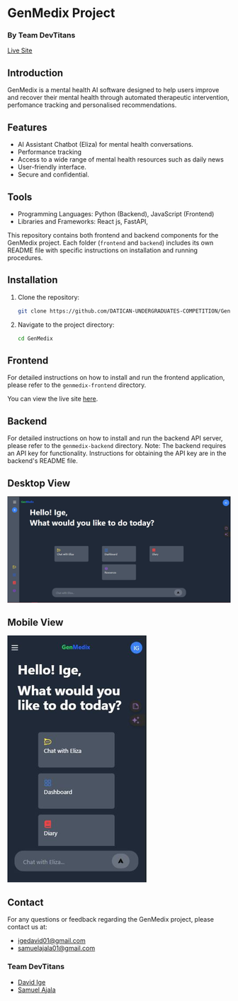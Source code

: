 # GenMedix Project

### By Team DevTitans
[Live Site](https://genmedix.vercel.app)


## Introduction
GenMedix is a mental health AI software designed to help users improve and recover their mental health through automated therapeutic intervention, perfomance tracking and personalised recommendations.

## Features
- AI Assistant Chatbot (Eliza) for mental health conversations.
- Performance tracking
- Access to a wide range of mental health resources such as daily news
- User-friendly interface.
- Secure and confidential.

## Tools
- Programming Languages: Python (Backend), JavaScript
(Frontend)
- Libraries and Frameworks: React js, FastAPI,

This repository contains both frontend and backend components for the GenMedix project. Each folder (`frontend` and `backend`) includes its own README file with specific instructions on installation and running procedures.

## Installation

1. Clone the repository:
    ```bash
    git clone https://github.com/DATICAN-UNDERGRADUATES-COMPETITION/GenMedix.git
    ```
2. Navigate to the project directory:
    ```bash
    cd GenMedix
    ```

## Frontend

For detailed instructions on how to install and run the frontend application, please refer to the `genmedix-frontend` directory.

You can view the live site [here](https://genmedix.vercel.app).

## Backend

For detailed instructions on how to install and run the backend API server, please refer to the `genmedix-backend` directory.
Note: The backend requires an API key for functionality. Instructions for obtaining the API key are in the backend's README file.

## Desktop View

![Desktop View](images/Dscreenshot.JPG)

## Mobile View

![Mobile View](images/Mscreenshot.JPG)

## Contact

For any questions or feedback regarding the GenMedix project, please contact us at:

- igedavid01@gmail.com
- samuelajala01@gmail.com

### Team DevTitans

- [David Ige](https://github.com/defdave)
- [Samuel Ajala](https://github.com/samuelajala01)


